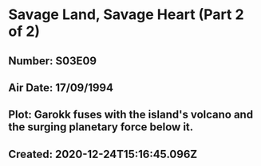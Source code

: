 # Savage Land, Savage Heart (Part 2 of 2)
## Number: S03E09
## Air Date: 17/09/1994
## Plot: Garokk fuses with the island's volcano and the surging planetary force below it.
## Created: 2020-12-24T15:16:45.096Z